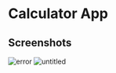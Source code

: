 # Calculator App

## Screenshots

![error](https://user-images.githubusercontent.com/40302490/90254647-c5c29a80-de4b-11ea-9d7f-88fcecadd8d3.gif)
![untitled](https://user-images.githubusercontent.com/40302490/90255228-abd58780-de4c-11ea-98a7-12b1228629cd.gif)

